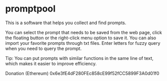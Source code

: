 # promptpool
This is a software that helps you collect and find prompts.

You can select the prompt that needs to be saved from the web page, click the floating button or the right-click menu option to save it. 
You can also import your favorite prompts through txt files.
Enter letters for fuzzy query when you need to query the prompt.

Tip: You can put prompts with similar functions in the same line of text, which makes it easier to improve efficiency.

Donation (Ethereum)
0x6e3fE4dF280FEc858cE99f52fCC5899F3A0d01f0